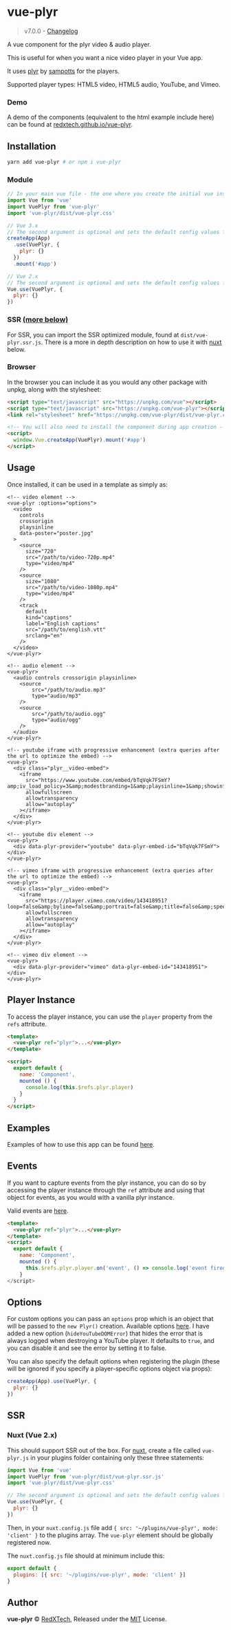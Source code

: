 # vue-plyr
> v7.0.0 - [Changelog](https://github.com/redxtech/vue-plyr/blob/master/changelog.md)

A vue component for the plyr video & audio player.

This is useful for when you want a nice video player in your Vue app.

It uses [plyr](https://plyr.io) by [sampotts](https://github.com/sampotts) for the players.

Supported player types: HTML5 video, HTML5 audio, YouTube, and Vimeo.

### Demo
A demo of the components (equivalent to the html example include here) can be found at
[redxtech.github.io/vue-plyr](https://redxtech.github.io/vue-plyr/).

## Installation
```bash
yarn add vue-plyr # or npm i vue-plyr
```

### Module
```js
// In your main vue file - the one where you create the initial vue instance.
import Vue from 'vue'
import VuePlyr from 'vue-plyr'
import 'vue-plyr/dist/vue-plyr.css'

// Vue 3.x
// The second argument is optional and sets the default config values for every player.
createApp(App)
  .use(VuePlyr, {
    plyr: {}
  })
  .mount('#app')

// Vue 2.x
// The second argument is optional and sets the default config values for every player.
Vue.use(VuePlyr, {
  plyr: {}
})
```

### SSR [(more below)](#ssr)
For SSR, you can import the SSR optimized module, found at `dist/vue-plyr.ssr.js`. There is a more in depth description
on how to use it with [nuxt](#nuxt) below.

### Browser
In the browser you can include it as you would any other package with unpkg, along with the stylesheet:

```html
<script type="text/javascript" src="https://unpkg.com/vue"></script>
<script type="text/javascript" src="https://unpkg.com/vue-plyr"></script>
<link rel="stylesheet" href="https://unpkg.com/vue-plyr/dist/vue-plyr.css" />

<!-- You will also need to install the component during app creation -->
<script>
  window.Vue.createApp(VuePlyr).mount('#app')
</script>
```

## Usage
Once installed, it can be used in a template as simply as:

```vue
<!-- video element -->
<vue-plyr :options="options">
  <video
    controls
    crossorigin
    playsinline
    data-poster="poster.jpg"
  >
    <source
      size="720"
      src="/path/to/video-720p.mp4"
      type="video/mp4"
    />
    <source
      size="1080"
      src="/path/to/video-1080p.mp4"
      type="video/mp4"
    />
    <track
      default
      kind="captions"
      label="English captions"
      src="/path/to/english.vtt"
      srclang="en"
    />
  </video>
</vue-plyr>

<!-- audio element -->
<vue-plyr>
  <audio controls crossorigin playsinline>
    <source
        src="/path/to/audio.mp3"
        type="audio/mp3"
    />
    <source
        src="/path/to/audio.ogg"
        type="audio/ogg"
    />
  </audio>
</vue-plyr>

<!-- youtube iframe with progressive enhancement (extra queries after the url to optimize the embed) -->
<vue-plyr>
  <div class="plyr__video-embed">
    <iframe
      src="https://www.youtube.com/embed/bTqVqk7FSmY?amp;iv_load_policy=3&amp;modestbranding=1&amp;playsinline=1&amp;showinfo=0&amp;rel=0&amp;enablejsapi=1"
      allowfullscreen
      allowtransparency
      allow="autoplay"
    ></iframe>
  </div>
</vue-plyr>

<!-- youtube div element -->
<vue-plyr>
  <div data-plyr-provider="youtube" data-plyr-embed-id="bTqVqk7FSmY"></div>
</vue-plyr>

<!-- vimeo iframe with progressive enhancement (extra queries after the url to optimize the embed) -->
<vue-plyr>
  <div class="plyr__video-embed">
    <iframe
      src="https://player.vimeo.com/video/143418951?loop=false&amp;byline=false&amp;portrait=false&amp;title=false&amp;speed=true&amp;transparent=0&amp;gesture=media"
      allowfullscreen
      allowtransparency
      allow="autoplay"
    ></iframe>
  </div>
</vue-plyr>

<!-- vimeo div element -->
<vue-plyr>
  <div data-plyr-provider="vimeo" data-plyr-embed-id="143418951"></div>
</vue-plyr>
```

## Player Instance
To access the player instance, you can use the `player` property from the `refs` attribute.

```html
<template>
  <vue-plyr ref="plyr">...</vue-plyr>
</template>

<script>
  export default {
    name: 'Component',
    mounted () {
      console.log(this.$refs.plyr.player)
    }
  }
</script>
```

## Examples
Examples of how to use this app can be found [here](https://github.com/redxtech/vue-plyr/tree/master/examples).

## Events
If you want to capture events from the plyr instance, you can do so by accessing the player instance through the `ref`
attribute and using that object for events, as you would with a vanilla plyr instance.

Valid events are [here](https://github.com/sampotts/plyr#events).

```html
<template>
  <vue-plyr ref="plyr">...</vue-plyr>
</template>
<script>
  export default {
    name: 'Component',
    mounted () {
      this.$refs.plyr.player.on('event', () => console.log('event fired'))
    }
</script>
```

## Options
For custom options you can pass an `options` prop which is an object that will be passed to the `new Plyr()` creation.
Available options
[here](https://github.com/sampotts/plyr#options). I have added a new option (`hideYouTubeDOMError`) that hides the error
that is always logged when destroying a YouTube player. It defaults to `true`, and you can disable it and see the error
by setting it to false.

You can also specify the default options when registering the plugin
(these will be ignored if you specify a player-specific options object via props):

```js
createApp(App).use(VuePlyr, {
  plyr: {}
})
```

## SSR
### Nuxt (Vue 2.x)
This should support SSR out of the box. For [nuxt](https://nuxtjs.org/), create a file called `vue-plyr.js` in your
plugins folder containing only these three statements:

```js
import Vue from 'vue'
import VuePlyr from 'vue-plyr/dist/vue-plyr.ssr.js'
import 'vue-plyr/dist/vue-plyr.css'

// The second argument is optional and sets the default config values for every player.
Vue.use(VuePlyr, {
  plyr: {}
})
```

Then, in your `nuxt.config.js` file add `{ src: '~/plugins/vue-plyr', mode: 'client' }` to the plugins array. The
`vue-plyr` element should be globally registered now.

The `nuxt.config.js` file should at minimum include this:

```js
export default {
  plugins: [{ src: '~/plugins/vue-plyr', mode: 'client' }]
}
```

## Author

**vue-plyr** © [RedXTech](https://github.com/redxtech), Released under the [MIT](./LICENSE.md) License.
